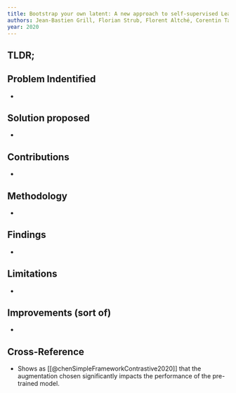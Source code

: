```yaml
---
title: Bootstrap your own latent: A new approach to self-supervised Learning
authors: Jean-Bastien Grill, Florian Strub, Florent Altché, Corentin Tallec, Pierre H. Richemond, Elena Buchatskaya, Carl Doersch, Bernardo Avila Pires, Zhaohan Daniel Guo, Mohammad Gheshlaghi Azar, Bilal Piot, Koray Kavukcuoglu, Rémi Munos, Michal Valko
year: 2020
---
```


## TLDR;

## Problem Indentified
- 

## Solution proposed 
- 

## Contributions
- 

## Methodology
- 

## Findings
- 

## Limitations
- 

## Improvements (sort of)
- 

## Cross-Reference
- Shows as [[@chenSimpleFrameworkContrastive2020]] that the augmentation chosen significantly impacts the performance of the pre-trained model.

